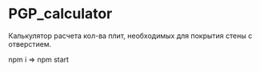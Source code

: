 # PGP_calculator

Калькулятор расчета кол-ва плит, необходимых для покрытия стены с отверстием.

npm i => npm start
